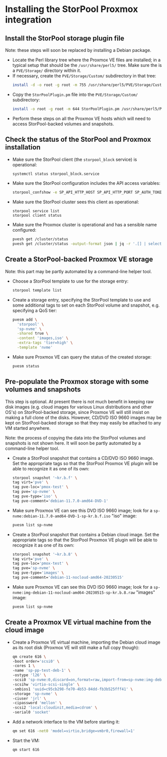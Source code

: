 <!--
SPDX-FileCopyrightText: StorPool <support@storpool.com>
SPDX-License-Identifier: BSD-2-Clause
-->

# Installing the StorPool Proxmox integration

## Install the StorPool storage plugin file

Note: these steps will soon be replaced by installing a Debian package.

- Locate the Perl library tree where the Proxmox VE files are installed;
  in a typical setup that should be the `/usr/share/perl5/` tree.
  Make sure the is a `PVE/Storage/` directory within it.
- If necessary, create the `PVE/Storage/Custom/` subdirectory in that tree:
  ``` sh
  install -d -o root -g root -m 755 /usr/share/perl5/PVE/Storage/Custom
  ```
- Copy the `StorPoolPlugin.pm` file into the `PVE/Storage/Custom/` subdirectory:
  ``` sh
  install -o root -g root -m 644 StorPoolPlugin.pm /usr/share/perl5/PVE/Storage/Custom/
  ```
- Perform these steps on all the Proxmox VE hosts which will need to access
  StorPool-backed volumes and snapshots.

## Check the status of the StorPool and Proxmox installation

- Make sure the StorPool client (the `storpool_block` service) is operational:
  ``` sh
  systemctl status storpool_block.service
  ```
- Make sure the StorPool configuration includes the API access variables:
  ``` sh
  storpool_confshow -e SP_API_HTTP_HOST SP_API_HTTP_PORT SP_AUTH_TOKEN SP_OURID
  ```
- Make sure the StorPool cluster sees this client as operational:
  ```
  storpool service list
  storpool client status
  ```
- Make sure the Proxmox cluster is operational and has a sensible name configured:
  ``` sh
  pvesh get /cluster/status
  pvesh get /cluster/status -output-format json | jq -r '.[] | select(.id == "cluster") | .name'
  ```

## Create a StorPool-backed Proxmox VE storage

Note: this part may be partly automated by a command-line helper tool.

- Choose a StorPool template to use for the storage entry:
  ``` sh
  storpool template list
  ```
- Create a storage entry, specifying the StorPool template to use and
  some additional tags to set on each StorPool volume and snapshot, e.g.
  specifying a QoS tier:
  ``` sh
  pvesm add \
    'storpool' \
    'sp-nvme' \
    -shared true \
    -content 'images,iso' \
    -extra-tags 'tier=high' \
    -template 'nvme'
  ```
- Make sure Proxmox VE can query the status of the created storage:
  ``` sh
  pvesm status
  ```

## Pre-populate the Proxmox storage with some volumes and snapshots

This step is optional.
At present there is not much benefit in keeping raw disk images
(e.g. cloud images for various Linux distributions and other OS's) on
StorPool-backed storage, since Proxmox VE will still insist on making
a full clone of the disks.
However, CD/DVD ISO 9660 images may be kept on StorPool-backed storage so that
they may easily be attached to any VM started anywhere.

Note: the process of copying the data into the StorPool volumes and snapshots is
not shown here.
It will soon be partly automated by a command-line helper tool.

- Create a StorPool snapshot that contains a CD/DVD ISO 9660 image.
  Set the appropriate tags so that the StorPool Proxmox VE plugin will be
  able to recognize it as one of its own:
  ``` sh
  storpool snapshot '~kr.b.f' \
  tag virt='pve' \
  tag pve-loc='pmox-test' \
  tag pve='sp-nvme' \
  tag pve-type='iso' \
  tag pve-comment='debian-11.7.0-amd64-DVD-1'
  ```
- Make sure Proxmox VE can see this DVD ISO 9660 image; look for
  a `sp-nvme:debian-11.7.0-amd64-DVD-1-sp-kr.b.f.iso` "iso" image:
  ``` sh
  pvesm list sp-nvme
  ```
- Create a StorPool snapshot that contains a Debian cloud image.
  Set the appropriate tags so that the StorPool Proxmox VE plugin will be
  able to recognize it as one of its own:
  ``` sh
  storpool snapshot '~kr.b.8' \
  tag virt='pve' \
  tag pve-loc='pmox-test' \
  tag pve='sp-nvme' \
  tag pve-type='images' \
  tag pve-comment='debian-11-nocloud-amd64-20230515'
  ```
- Make sure Proxmox VE can see this DVD ISO 9660 image; look for
  a `sp-nvme:img-debian-11-nocloud-amd64-20230515-sp-kr.b.8.raw` "images" image:
  ``` sh
  pvesm list sp-nvme
  ```

## Create a Proxmox VE virtual machine from the cloud image

- Create a Proxmox VE virtual machine, importing the Debian cloud image as
  its root disk (Proxmox VE will still make a full copy though):
  ``` sh
  qm create 616 \
  -boot order='scsi0' \
  -cores 1 \
  -name 'sp-pp-test-deb-1' \
  -ostype 'l26' \
  -scsi0 'sp-nvme:0,discard=on,format=raw,import-from=sp-nvme:img-debian-11-nocloud-amd64-20230515-sp-kr.b.8.raw,iothread=1,size=2G' \
  -scsihw 'virtio-scsi-single' \
  -smbios1 'uuid=c95cb298-fe70-4b53-84dd-fb3b525fff41' \
  -storage 'sp-nvme' \
  -ciuser 'jrl' \
  -cipassword 'mellon' \
  -scsi2 'local:cloudinit,media=cdrom' \
  -serial0 'socket'
  ```
- Add a network interface to the VM before starting it:
  ``` sh
  qm set 616 -net0 'model=virtio,bridge=vmbr0,firewall=1'
  ```
- Start the VM:
  ``` sh
  qm start 616
  ```
